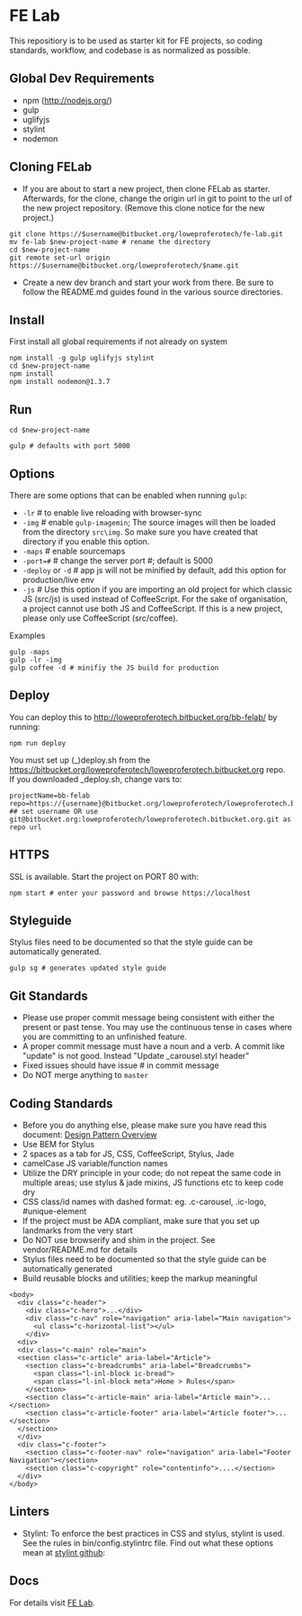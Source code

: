 FE Lab
=================
This repositiory is to be used as starter kit for FE projects, so coding standards, workflow, and codebase is as normalized as possible.

Global Dev Requirements
-------------
  * npm (http://nodejs.org/)
  * gulp
  * uglifyjs
  * stylint
  * nodemon

Cloning FELab
-------------
- If you are about to start a new project, then clone FELab as starter. Afterwards, for the clone, change the origin url in git to point to the url of the new project repository. (Remove this clone notice for the new project.)

```
git clone https://$username@bitbucket.org/loweproferotech/fe-lab.git
mv fe-lab $new-project-name # rename the directory
cd $new-project-name
git remote set-url origin https://$username@bitbucket.org/loweproferotech/$name.git
```

- Create a new dev branch and start your work from there. Be sure to follow the README.md guides found in the various source directories.

Install
-------------
First install all global requirements if not already on system

```
npm install -g gulp uglifyjs stylint
cd $new-project-name
npm install
npm install nodemon@1.3.7
```

Run
-------------

```
cd $new-project-name

gulp # defaults with port 5000
```

Options
-------------
There are some options that can be enabled when running `gulp`:  
- `-lr`   # to enable live reloading with browser-sync  
- `-img`  # enable `gulp-imagemin`; The source images will then be loaded from the directory `src\img`. So make sure you have created that directory if you enable this option.  
- `-maps` # enable sourcemaps    
- `-port=#` # change the server port #; default is 5000    
- `-deploy` or `-d` # app js will not be minified by default, add this option for production/live env  
- `-js`   # Use this option if you are importing an old project for which classic JS (src/js) is used instead of CoffeeScript. For the sake of organisation, a project cannot use both JS and CoffeeScript. If this is a new project, please only use CoffeeScript (src/coffee).

Examples
```
gulp -maps
gulp -lr -img
gulp coffee -d # minifiy the JS build for production
```

Deploy
-------------
You can deploy this to http://loweproferotech.bitbucket.org/bb-felab/ by running:
```
npm run deploy
```
You must set up (_)deploy.sh from the https://bitbucket.org/loweproferotech/loweproferotech.bitbucket.org repo.  
If you downloaded _deploy.sh, change vars to:
```
projectName=bb-felab
repo=https://{username}@bitbucket.org/loweproferotech/loweproferotech.bitbucket.org.git
## set username OR use git@bitbucket.org:loweproferotech/loweproferotech.bitbucket.org.git as repo url
```

HTTPS
-------------
SSL is available. Start the project on PORT 80 with:
```
npm start # enter your password and browse https://localhost
```

Styleguide
-------------
Stylus files need to be documented so that the style guide can be automatically generated. 
```
gulp sg # generates updated style guide
```

Git Standards
--------------
- Please use proper commit message being consistent with either the present or past tense. You may use the continuous tense in cases where you are committing to an unfinished feature.  
- A proper commit message must have a noun and a verb. A commit like "update" is not good. Instead "Update _carousel.styl header"  
- Fixed issues should have issue # in commit message  
- Do NOT merge anything to `master`  
  
Coding Standards
--------------
- Before you do anything else, please make sure you have read this document: [Design Pattern Overview](https://loweproferotech.atlassian.net/wiki/display/IL/Design+Pattern+Overview)  
- Use BEM for Stylus  
- 2 spaces as a tab for JS, CSS, CoffeeScript, Stylus, Jade  
- camelCase JS variable/function names  
- Utilize the DRY principle in your code; do not repeat the same code in multiple areas; use stylus & jade mixins, JS functions etc to keep code dry  
- CSS class/id names with dashed format: eg. .c-carousel, .ic-logo, #unique-element
- If the project must be ADA compliant, make sure that you set up landmarks from the very start    
- Do NOT use browserify and shim in the project. See vendor/README.md for details  
- Stylus files need to be documented so that the style guide can be automatically generated   
- Build reusable blocks and utilities; keep the markup meaningful  
```
<body>
  <div class="c-header">
    <div class="c-hero">...</div>
    <div class="c-nav" role="navigation" aria-label="Main navigation">
      <ul class="c-horizontal-list"></ul>
    </div>
  <div>
  <div class="c-main" role="main">
  <section class="c-article" aria-label="Article">
    <section class="c-breadcrumbs" aria-label="Breadcrumbs">
      <span class="l-inl-block ic-bread">
      <span class="l-inl-block meta">Home > Rules</span>
    </section>
    <section class="c-article-main" aria-label="Article main">...</section>
    <section class="c-article-footer" aria-label="Article footer">...</section>
  </section>
  </div>
  <div class="c-footer">
    <section class="c-footer-nav" role="navigation" aria-label="Footer Navigation"></section>
    <section class="c-copyright" role="contentinfo">....</section>
  </div>
</body>
```

Linters
------------
- Stylint: To enforce the best practices in CSS and stylus, stylint is used. See the rules in bin/config.stylintrc file. Find out what these options mean at [stylint github](https://github.com/rossPatton/stylint): 

Docs
------------
For details visit [FE Lab](https://loweproferotech.atlassian.net/wiki/display/IL/FE+Lab).
